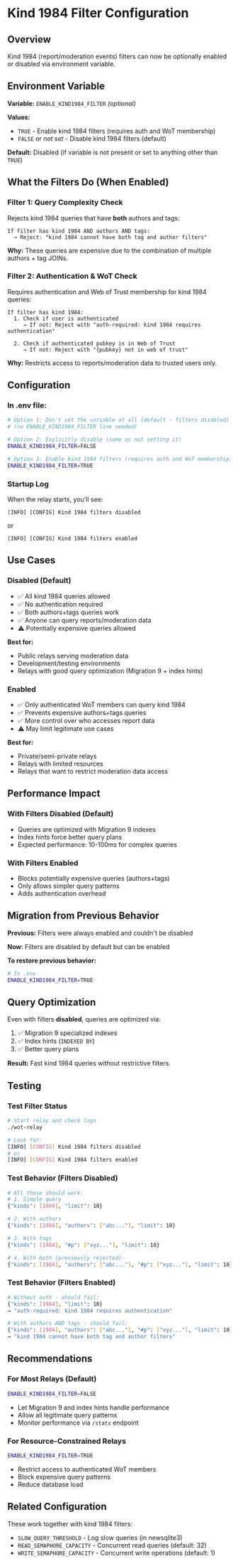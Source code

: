 # Kind 1984 Filter Configuration

## Overview

Kind 1984 (report/moderation events) filters can now be optionally enabled or disabled via environment variable.

## Environment Variable

**Variable:** `ENABLE_KIND1984_FILTER` *(optional)*

**Values:**
- `TRUE` - Enable kind 1984 filters (requires auth and WoT membership)
- `FALSE` or *not set* - Disable kind 1984 filters (default)

**Default:** Disabled (if variable is not present or set to anything other than `TRUE`)

## What the Filters Do (When Enabled)

### Filter 1: Query Complexity Check
Rejects kind 1984 queries that have **both** authors and tags:
```
If filter has kind 1984 AND authors AND tags:
  → Reject: "kind 1984 cannot have both tag and author filters"
```

**Why:** These queries are expensive due to the combination of multiple authors + tag JOINs.

### Filter 2: Authentication & WoT Check
Requires authentication and Web of Trust membership for kind 1984 queries:
```
If filter has kind 1984:
  1. Check if user is authenticated
     → If not: Reject with "auth-required: kind 1984 requires authentication"
  
  2. Check if authenticated pubkey is in Web of Trust
     → If not: Reject with "{pubkey} not in web of trust"
```

**Why:** Restricts access to reports/moderation data to trusted users only.

## Configuration

### In .env file:

```bash
# Option 1: Don't set the variable at all (default - filters disabled)
# (no ENABLE_KIND1984_FILTER line needed)

# Option 2: Explicitly disable (same as not setting it)
ENABLE_KIND1984_FILTER=FALSE

# Option 3: Enable kind 1984 filters (requires auth and WoT membership)
ENABLE_KIND1984_FILTER=TRUE
```

### Startup Log

When the relay starts, you'll see:
```
[INFO] [CONFIG] Kind 1984 filters disabled
```

or

```
[INFO] [CONFIG] Kind 1984 filters enabled
```

## Use Cases

### Disabled (Default)
- ✅ All kind 1984 queries allowed
- ✅ No authentication required
- ✅ Both authors+tags queries work
- ✅ Anyone can query reports/moderation data
- ⚠️ Potentially expensive queries allowed

**Best for:**
- Public relays serving moderation data
- Development/testing environments
- Relays with good query optimization (Migration 9 + index hints)

### Enabled
- ✅ Only authenticated WoT members can query kind 1984
- ✅ Prevents expensive authors+tags queries
- ✅ More control over who accesses report data
- ⚠️ May limit legitimate use cases

**Best for:**
- Private/semi-private relays
- Relays with limited resources
- Relays that want to restrict moderation data access

## Performance Impact

### With Filters Disabled (Default)
- Queries are optimized with Migration 9 indexes
- Index hints force better query plans
- Expected performance: 10-100ms for complex queries

### With Filters Enabled
- Blocks potentially expensive queries (authors+tags)
- Only allows simpler query patterns
- Adds authentication overhead

## Migration from Previous Behavior

**Previous:** Filters were always enabled and couldn't be disabled

**Now:** Filters are disabled by default but can be enabled

**To restore previous behavior:**
```bash
# In .env
ENABLE_KIND1984_FILTER=TRUE
```

## Query Optimization

Even with filters **disabled**, queries are optimized via:
1. ✅ Migration 9 specialized indexes
2. ✅ Index hints (`INDEXED BY`)
3. ✅ Better query plans

**Result:** Fast kind 1984 queries without restrictive filters.

## Testing

### Test Filter Status
```bash
# Start relay and check logs
./wot-relay

# Look for:
[INFO] [CONFIG] Kind 1984 filters disabled
# or
[INFO] [CONFIG] Kind 1984 filters enabled
```

### Test Behavior (Filters Disabled)
```bash
# All these should work:
# 1. Simple query
{"kinds": [1984], "limit": 10}

# 2. With authors
{"kinds": [1984], "authors": ["abc..."], "limit": 10}

# 3. With tags
{"kinds": [1984], "#p": ["xyz..."], "limit": 10}

# 4. With both (previously rejected)
{"kinds": [1984], "authors": ["abc..."], "#p": ["xyz..."], "limit": 10}
```

### Test Behavior (Filters Enabled)
```bash
# Without auth - should fail:
{"kinds": [1984], "limit": 10}
→ "auth-required: kind 1984 requires authentication"

# With authors AND tags - should fail:
{"kinds": [1984], "authors": ["abc..."], "#p": ["xyz..."], "limit": 10}
→ "kind 1984 cannot have both tag and author filters"
```

## Recommendations

### For Most Relays (Default)
```bash
ENABLE_KIND1984_FILTER=FALSE
```
- Let Migration 9 and index hints handle performance
- Allow all legitimate query patterns
- Monitor performance via `/stats` endpoint

### For Resource-Constrained Relays
```bash
ENABLE_KIND1984_FILTER=TRUE
```
- Restrict access to authenticated WoT members
- Block expensive query patterns
- Reduce database load

## Related Configuration

These work together with kind 1984 filters:
- `SLOW_QUERY_THRESHOLD` - Log slow queries (in newsqlite3)
- `READ_SEMAPHORE_CAPACITY` - Concurrent read queries (default: 32)
- `WRITE_SEMAPHORE_CAPACITY` - Concurrent write operations (default: 1)

